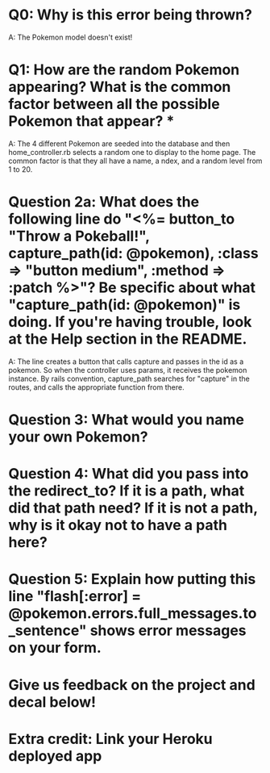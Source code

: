 # Q0: Why is this error being thrown?

A: The Pokemon model doesn't exist!

# Q1: How are the random Pokemon appearing? What is the common factor between all the possible Pokemon that appear? *

A: The 4 different Pokemon are seeded into the database and then home_controller.rb selects a random one to display to the home page. The common factor is that they all have a name, a ndex, and a random level from 1 to 20.

# Question 2a: What does the following line do "<%= button_to "Throw a Pokeball!", capture_path(id: @pokemon), :class => "button medium", :method => :patch %>"? Be specific about what "capture_path(id: @pokemon)" is doing. If you're having trouble, look at the Help section in the README.

A: The line creates a button that calls capture and passes in the id as a pokemon.  So when the controller uses params, it receives the pokemon instance. By rails convention, capture_path searches for "capture" in the routes, and calls the appropriate function from there.

# Question 3: What would you name your own Pokemon?

# Question 4: What did you pass into the redirect_to? If it is a path, what did that path need? If it is not a path, why is it okay not to have a path here?

# Question 5: Explain how putting this line "flash[:error] = @pokemon.errors.full_messages.to_sentence" shows error messages on your form.

# Give us feedback on the project and decal below!

# Extra credit: Link your Heroku deployed app
